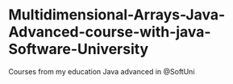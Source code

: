 # Multidimensional-Arrays-Java-Advanced-course-with-java-Software-University
Courses from my education Java advanced in @SoftUni
